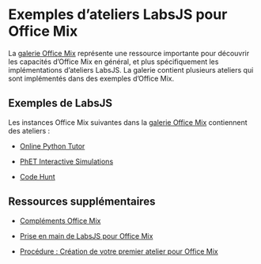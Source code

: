 
# Exemples d’ateliers LabsJS pour Office Mix



La [galerie Office Mix](https://mix.office.com/Gallery) représente une ressource importante pour découvrir les capacités d’Office Mix en général, et plus spécifiquement les implémentations d’ateliers LabsJS. La galerie contient plusieurs ateliers qui sont implémentés dans des exemples d’Office Mix.

## Exemples de LabsJS

Les instances Office Mix suivantes dans la [galerie Office Mix](https://mix.office.com/Gallery) contiennent des ateliers :


- [Online Python Tutor](https://mix.office.com/watch/1tkuqw9i7m4jr)
    
- [PhET Interactive Simulations](https://mix.office.com/watch/obibkt80fj52)
    
- [Code Hunt](https://mix.office.com/watch/q4tnp5au9mbo)
    

## Ressources supplémentaires



- [Compléments Office Mix](../../powerpoint/office-mix/office-mix-add-ins.md)
    
- [Prise en main de LabsJS pour Office Mix](../../powerpoint/office-mix/get-started-with-labsjs-for-office-mix.md)
    
- [Procédure : Création de votre premier atelier pour Office Mix](../../powerpoint/office-mix/creating-your-first-lab-for-office-mix.md)
    
